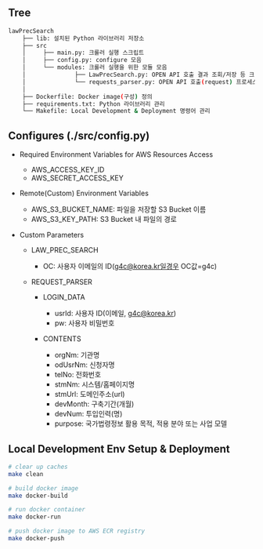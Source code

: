 ## Tree
```bash
lawPrecSearch
    ├── lib: 설치된 Python 라이브러리 저장소
    ├── src
    │     ├── main.py: 크롤러 실행 스크립트
    │     ├── config.py: configure 모음
    │     └── modules: 크롤러 실행을 위한 모듈 모음
    │              ├── LawPrecSearch.py: OPEN API 호출 결과 조회/저장 등 크롤링 프로세스 관리
    │              └── requests_parser.py: OPEN API 호출(request) 프로세스 관리
    │
    ├── Dockerfile: Docker image(구성) 정의
    ├── requirements.txt: Python 라이브러리 관리
    └── Makefile: Local Development & Deployment 명령어 관리
```

## Configures (./src/config.py)

* Required Environment Variables for AWS Resources Access
    - AWS_ACCESS_KEY_ID
    - AWS_SECRET_ACCESS_KEY

* Remote(Custom) Environment Variables
    - AWS_S3_BUCKET_NAME: 파일을 저장할 S3 Bucket 이름
    - AWS_S3_KEY_PATH: S3 Bucket 내 파일의 경로

* Custom Parameters
    * LAW_PREC_SEARCH 
        - OC: 사용자 이메일의 ID(g4c@korea.kr일경우 OC값=g4c)

    * REQUEST_PARSER
        * LOGIN_DATA
            - usrId: 사용자 ID(이메일, g4c@korea.kr) 
            - pw: 사용자 비밀번호

        * CONTENTS
            - orgNm: 기관명
            - odUsrNm: 신청자명
            - telNo: 전화번호
            - stmNm: 시스템/홈페이지명
            - stmUrl: 도메인주소(url)
            - devMonth: 구축기간(개월)
            - devNum: 투입인력(명)
            - purpose: 국가법령정보 활용 목적, 적용 분야 또는 사업 모델

## Local Development Env Setup & Deployment

``` bash
# clear up caches
make clean

# build docker image
make docker-build

# run docker container
make docker-run

# push docker image to AWS ECR registry
make docker-push
```